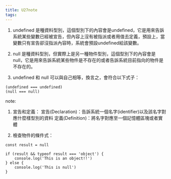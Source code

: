 ```yaml
---
title: U27note
tags:
---
```



1. undefined 是種資料型別，這個型別下的內容會是undefined，它是用來告訴系統某些變數已經被宣告，但內容上沒有被指派或者用值去定義，預設上，當變數只有宣告卻沒指派內容時，系統會預設undefined給該變數。

2. null 是種資料型別，但實際上是另一種物件型別，這個型別下的內容會是null，它是用來告訴系統某些物件是不存在的或者告訴系統目前指向的物件是不存在的。


3. undefined 和 null 可以與自己相等，換言之，會符合以下式子：

```
(undefined === undefined)
(null === null)
```


note:

1. 宣告和定義：
宣告(Declaration)：告訴系統一個名字(identifier)以及該名字對應什麼樣型別的資料
定義(Definition)：將名字對應至一個記憶體區塊或者實體

2. 檢查物件的條件式：

```
const result = null

if (result && typeof result === 'object') {
	console.log('This is an object!!')
} else {
	console.log('This is null')
}

```
